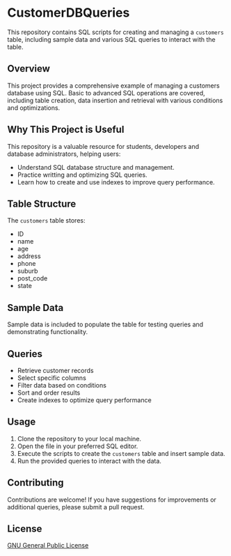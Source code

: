 # CustomerDBQueries
This repository contains SQL scripts for creating and managing a `customers` table, including sample data and various SQL queries to interact with the table.

## Overview
This project provides a comprehensive example of managing a customers database using SQL. Basic to advanced SQL operations are covered, including table creation, data insertion and retrieval with various conditions and optimizations.

## Why This Project is Useful
This repository is a valuable resource for students, developers and database administrators, helping users:
  - Understand SQL database structure and management.
  - Practice writting and optimizing SQL queries.
  - Learn how to create and use indexes to improve query performance.

## Table Structure
The `customers` table stores:
  - ID
  - name
  - age
  - address
  - phone
  - suburb
  - post_code
  - state

## Sample Data
Sample data is included to populate the table for testing queries and demonstrating functionality.

## Queries
- Retrieve customer records
- Select specific columns
- Filter data based on conditions
- Sort and order results
- Create indexes to optimize query performance

## Usage
1. Clone the repository to your local machine.
2. Open the file in your preferred SQL editor.
3. Execute the scripts to create the `customers` table and insert sample data.
4. Run the provided queries to interact with the data.

## Contributing
Contributions are welcome! If you have suggestions for improvements or additional queries, please submit a pull request.

## License
[GNU General Public License](https://www.gnu.org/licenses/gpl-3.0.txt)
